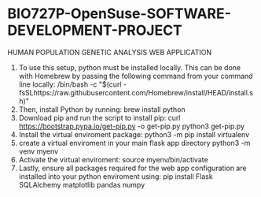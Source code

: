 # BIO727P-OpenSuse-SOFTWARE-DEVELOPMENT-PROJECT
HUMAN POPULATION GENETIC ANALYSIS WEB APPLICATION
1. To use this setup, python must be installed locally. This can be done with Homebrew by passing the following command from your command line locally:
   /bin/bash -c "$(curl - 
   fsSLhttps://raw.githubusercontent.com/Homebrew/install/HEAD/install.sh)"
2. Then, install Python by running:
   brew install python
3. Download pip and run the script to install pip:
   curl https://bootstrap.pypa.io/get-pip.py -o get-pip.py
python3 get-pip.py
4. Install the virtual enviroment package:
   python3 -m pip install virtualenv
5. create a virtual enviroment in your main flask app directory
   python3 -m venv myenv
6. Activate the virtual enviroment:
   source myenv/bin/activate
7. Lastly, ensure all packages required for the web app configuration are installed into your python enviroment using:
   pip install Flask SQLAlchemy matplotlib pandas numpy
   
